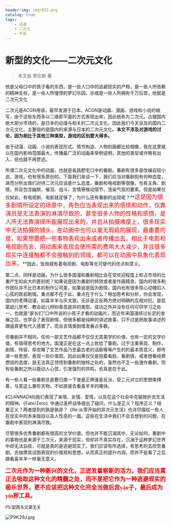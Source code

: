 ```yaml
---
header-img: img/021.png
catalog: true
tags:
    - 动漫
    - 二次元
    - 干货
---
```


# 新型的文化——二次元文化
> 本文由 劳伦斯 著

他是父母口中的孩子看的东西，是一些人口中的逃避现实的产物，是一些人所依赖的精神支柱，是一些人所憧憬的梦幻乐园，亦或是一些人所拥有千万后宫，他就是二次元文化

二次元是ACGN用语，最早发源于日本。ACGN是动画、漫画、游戏和小说的缩写，由于这些东西多以二维即平面的方式表现出来，因此统称为二次元。占据国内绝大部分市场的，是日本的动漫与相关的二次元文化，因此我们今天谈及的国内二次元文化，主要指的是国内的来源与日本的二次元文化。**本文不涉及对游戏的讨论，因为相比于其他三种类型，游戏的区别要大得多。**

由于动漫、动画、小说的表现形式、情节构造、人物刻画都比较相像，我在这里就以在国内影响范围最大，传播最广泛的动画来举例说明，其他的类型或许略有出入，但也就不再赘述。

所谓二次元文化中的动画，也就是各路肥宅口中的番剧。番剧有很多是改编自轻小说、游戏，也有很多原创的。下面我们来谈一下，我们应当对番剧抱有何种态度，进而分析出我们对待二次元应该是什么态度。番剧和电视剧等很像，也有主角、剧情，并且包含幽默、催泪、战斗、言情等推动情节，渲染气氛的要素。但是如果仅仅如此，有电视剧、电影就足够了，为什么还有番剧的出现呢？**<font size=4 color=	#EE0000 face="黑体">这是因为很多剧情所设定的场景中，角色应当表现出来的感情和动作，仅靠演员是无法表演的淋漓尽致的，甚至很多人物的性格和感情，是人所无法靠演绎所能展现出来的，并且从拍摄难度上，很多现实中无法拍摄的镜头，在动画中也可以毫无瑕疵的展现，最重要的是，如果想要把一些事物表现出来或者传播出去，相比于电影和电视剧而言，用动画来表现会使所需的费用大大减少，并且很多现实中连接触都不会接触到的领域，都可以在动画中具象化表现出来。</font>**因此，饭局就有着电视剧、电影等无可替代的优点和意义。

第二点，同样是动画，为什么很多国漫和番剧相比会在受欢迎程度上和占市场的比重产生如此大的差别呢？如果说是因为番剧的特效或者是作画精良，国内的很多制作团队并不比日本的制作公司差，如果说是因为剧情，国内也有很多惊心动魄扣人心弦的跌宕剧情。重点都不在于此，重点在于什么？稍加思考和分析，你会发现，国内的老牌动漫，如喜羊羊与灰太狼，无非是正反两方绝对明确的互相对抗。是启蒙幼儿思考、教会幼儿辨别善恶是非的类型。成功之外并没有任何可供学习之处一，也就是“家长们”口中所说的小孩子才看的动画片，而近年来国漫经过长足的发展之后，也学会了表现剧情，但很多都是纯粹的讲述故事，只不过是把故事讲述的跟逼真更有代入感罢了，而且言情类剧情发展占多数。

但番剧并不相同，任何一部文艺作品都不仅仅尤其美学的价值，也有一定的文学价值，有值得思考的地方。国漫正是在这一点上败给了番剧，过于注重表现、制作、剧情、阵容，却忽略了文艺作品乃至最古老的话剧等等产生的的最本质意义，即传递一些思想，表现一些价值观。因此如果仅仅是抱着看脸、看剧情，或者想看经费燃烧的态度，是无法真正领悟到番剧的独特之处的，虽然也不乏一些渣作番剧，但有些番剧之所以能动人心弦，引发强烈的共鸣，也真是在于此。

有一些人看一些番剧总是要归类一下谁是正牌谁是反派，受二元对立的思想束缚着，与其这么暴殄天物，不如直接去看喜羊羊的痛快。

《CLANNAD》向我们表现了亲情、友情、爱情，以及在这个社会中克服挫折去生活的精神。《Fate/Zero》中通过圣杯战争提出了疑问，什么是正义？程序正义？结果正义？两者提到的孰是孰非？《Re:从零开始的异次元生活》也详尽描绘一些人在现实中的本来面目以及人性恶的一面。这些在生活中我们不会去想到的问题，在番剧中表现的淋漓尽致。

尽管很多优秀番剧都有很高的文学价值，但也并不能沉溺其中，无论如何，番剧中的事物也是来源于三次元，来源于现实，但却并不真实存在，沉溺于这种梦幻世界中却无法自拔，可就是真的是逃避现实了。我们应该有所选择，有思考的去欣赏番剧，去揣摩其试图表现的价值观和思想，从而真正的提升内涵，而并不是看了之后跟看喜羊羊一样毫无意义。

**<font size=4 color=#EE0000 face="黑体">二次元作为一种新兴的文化，正迸发着崭新的活力，我们应当真正去吸取这种文化的精髓之处，而不是把它作为一种逃避现实的极乐世界，更不应该把这种文化完全当做后宫yáo子，最后成为yín秽工具。</font>**

<font size=2>PS:配图与文章无关</font>

![P9K29J.jpg](https://s1.ax1x.com/2018/06/23/P9K29J.jpg)